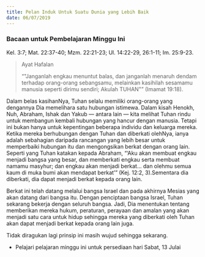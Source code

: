 ```yaml
---
title: Pelan Induk Untuk Suatu Dunia yang Lebih Baik
date: 06/07/2019
---
```


### Bacaan untuk Pembelajaran Minggu Ini
Kel. 3:7; Mat. 22:37-40; Mzm. 22:21-23; Ul. 14:22-29, 26:1-11; Im. 25:9-23.

> <p>Ayat Hafalan</p>
> “"Janganlah engkau menuntut balas, dan janganlah menaruh dendam terhadap orang-orang sebangsamu, melainkan kasihilah sesamamu manusia seperti dirimu sendiri; Akulah TUHAN"” (Imamat 19:18).

Dalam belas kasihanNya, Tuhan selalu memiliki orang-orang yang dengannya Dia memelihara satu hubungan istimewa. Dalam kisah Henokh, Nuh, Abraham, Ishak dan Yakub — antara lain — kita melihat Tuhan rindu untuk membangun kembali hubungan yang hancur dengan manusia. Tetapi ini bukan hanya untuk kepentingan beberapa individu dan keluarga mereka. Ketika mereka berhubungan dengan Tuhan dan diberkati olehNya, ianya adalah sebahagian daripada rancangan yang lebih besar untuk memperbaiki hubungan itu dan mengongsikan berkat dengan orang lain. Seperti yang Tuhan katakan kepada Abraham, “‘Aku akan membuat engkau menjadi bangsa yang besar, dan memberkati engkau serta membuat namamu masyhur; dan engkau akan menjadi berkat… dan olehmu semua kaum di muka bumi akan mendapat berkat’” (Kej. 12:2, 3).Sementara dia diberkati, dia dapat menjadi berkat kepada orang lain.

Berkat ini telah datang melalui bangsa Israel dan pada akhirnya Mesias yang akan datang dari bangsa itu. Dengan penciptaan bangsa Israel, Tuhan sekarang bekerja dengan seluruh bangsa. Jadi, Dia menentukan tentang memberikan mereka hukum, peraturan, perayaan dan amalan yang akan menjadi satu cara untuk hidup sehingga mereka yang diberkati oleh Tuhan akan dapat menjadi berkat kepada orang lain juga.

Tidak diragukan lagi prinsip ini masih wujud sehingga sekarang.

* Pelajari pelajaran minggu ini untuk persediaan hari Sabat, 13 Julai